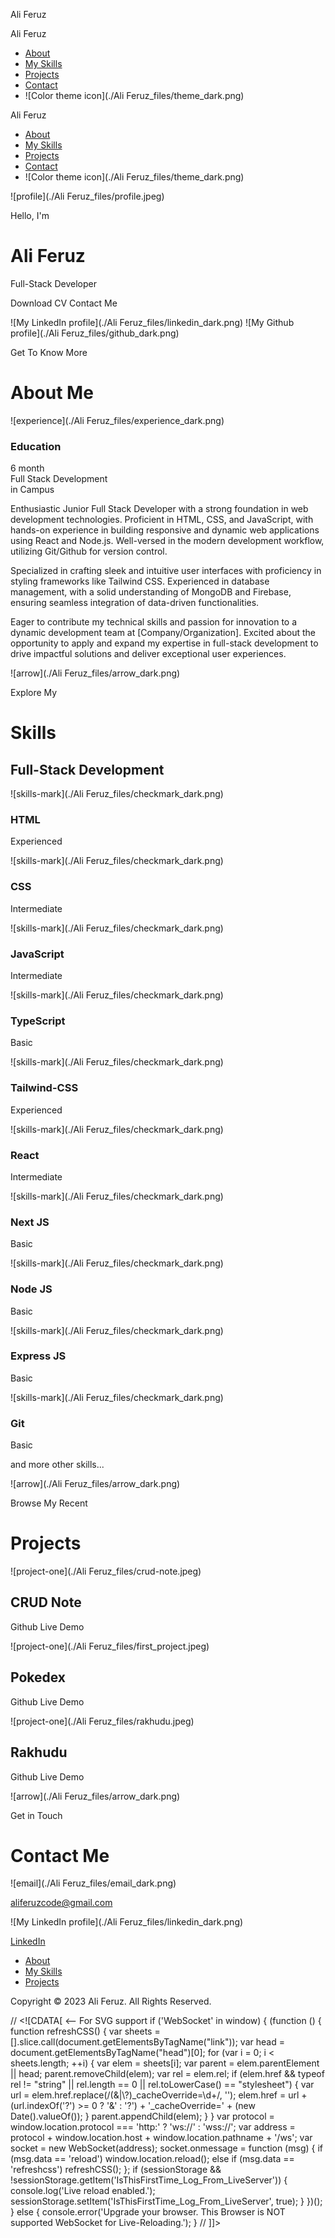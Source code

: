   Ali Feruz  

Ali Feruz

*   [About](http://127.0.0.1:5500/#about)
*   [My Skills](http://127.0.0.1:5500/#skills)
*   [Projects](http://127.0.0.1:5500/#projects)
*   [Contact](http://127.0.0.1:5500/#contact)
*   ![Color theme icon](./Ali Feruz_files/theme_dark.png)

Ali Feruz

*   [About](http://127.0.0.1:5500/#about)
*   [My Skills](http://127.0.0.1:5500/#skills)
*   [Projects](http://127.0.0.1:5500/#projects)
*   [Contact](http://127.0.0.1:5500/#contact)
*   ![Color theme icon](./Ali Feruz_files/theme_dark.png)

![profile](./Ali Feruz_files/profile.jpeg)

Hello, I'm

Ali Feruz
=========

Full-Stack Developer

Download CV Contact Me

![My LinkedIn profile](./Ali Feruz_files/linkedin_dark.png) ![My Github profile](./Ali Feruz_files/github_dark.png)

Get To Know More

About Me
========

![experience](./Ali Feruz_files/experience_dark.png)

### Education

6 month  
Full Stack Development  
in Campus

Enthusiastic Junior Full Stack Developer with a strong foundation in web development technologies. Proficient in HTML, CSS, and JavaScript, with hands-on experience in building responsive and dynamic web applications using React and Node.js. Well-versed in the modern development workflow, utilizing Git/Github for version control.

Specialized in crafting sleek and intuitive user interfaces with proficiency in styling frameworks like Tailwind CSS. Experienced in database management, with a solid understanding of MongoDB and Firebase, ensuring seamless integration of data-driven functionalities.

Eager to contribute my technical skills and passion for innovation to a dynamic development team at \[Company/Organization\]. Excited about the opportunity to apply and expand my expertise in full-stack development to drive impactful solutions and deliver exceptional user experiences.

![arrow](./Ali Feruz_files/arrow_dark.png)

Explore My

Skills
======

Full-Stack Development
----------------------

![skills-mark](./Ali Feruz_files/checkmark_dark.png)

### HTML

Experienced

![skills-mark](./Ali Feruz_files/checkmark_dark.png)

### CSS

Intermediate

![skills-mark](./Ali Feruz_files/checkmark_dark.png)

### JavaScript

Intermediate

![skills-mark](./Ali Feruz_files/checkmark_dark.png)

### TypeScript

Basic

![skills-mark](./Ali Feruz_files/checkmark_dark.png)

### Tailwind-CSS

Experienced

![skills-mark](./Ali Feruz_files/checkmark_dark.png)

### React

Intermediate

![skills-mark](./Ali Feruz_files/checkmark_dark.png)

### Next JS

Basic

![skills-mark](./Ali Feruz_files/checkmark_dark.png)

### Node JS

Basic

![skills-mark](./Ali Feruz_files/checkmark_dark.png)

### Express JS

Basic

![skills-mark](./Ali Feruz_files/checkmark_dark.png)

### Git

Basic

and more other skills...

![arrow](./Ali Feruz_files/arrow_dark.png)

Browse My Recent

Projects
========

![project-one](./Ali Feruz_files/crud-note.jpeg)

CRUD Note
---------

Github Live Demo

![project-one](./Ali Feruz_files/first_project.jpeg)

Pokedex
-------

Github Live Demo

![project-one](./Ali Feruz_files/rakhudu.jpeg)

Rakhudu
-------

Github Live Demo

![arrow](./Ali Feruz_files/arrow_dark.png)

Get in Touch

Contact Me
==========

![email](./Ali Feruz_files/email_dark.png)

[aliferuzcode@gmail.com](mailto:examplemail@gmail.com)

![My LinkedIn profile](./Ali Feruz_files/linkedin_dark.png)

[LinkedIn](https://www.linkedin.com/in/ali-feruz-5840ab164/)

*   [About](http://127.0.0.1:5500/#about)
*   [My Skills](http://127.0.0.1:5500/#skills)
*   [Projects](http://127.0.0.1:5500/#projects)

Copyright © 2023 Ali Feruz. All Rights Reserved.

// <!\[CDATA\[ <-- For SVG support if ('WebSocket' in window) { (function () { function refreshCSS() { var sheets = \[\].slice.call(document.getElementsByTagName("link")); var head = document.getElementsByTagName("head")\[0\]; for (var i = 0; i < sheets.length; ++i) { var elem = sheets\[i\]; var parent = elem.parentElement || head; parent.removeChild(elem); var rel = elem.rel; if (elem.href && typeof rel != "string" || rel.length == 0 || rel.toLowerCase() == "stylesheet") { var url = elem.href.replace(/(&|\\?)\_cacheOverride=\\d+/, ''); elem.href = url + (url.indexOf('?') >= 0 ? '&' : '?') + '\_cacheOverride=' + (new Date().valueOf()); } parent.appendChild(elem); } } var protocol = window.location.protocol === 'http:' ? 'ws://' : 'wss://'; var address = protocol + window.location.host + window.location.pathname + '/ws'; var socket = new WebSocket(address); socket.onmessage = function (msg) { if (msg.data == 'reload') window.location.reload(); else if (msg.data == 'refreshcss') refreshCSS(); }; if (sessionStorage && !sessionStorage.getItem('IsThisFirstTime\_Log\_From\_LiveServer')) { console.log('Live reload enabled.'); sessionStorage.setItem('IsThisFirstTime\_Log\_From\_LiveServer', true); } })(); } else { console.error('Upgrade your browser. This Browser is NOT supported WebSocket for Live-Reloading.'); } // \]\]>